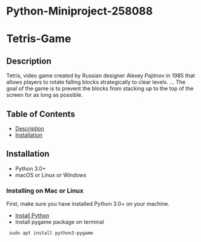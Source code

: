 # Python-Miniproject-258088

# Tetris-Game

## Description 
Tetris, video game created by Russian designer Alexey Pajitnov in 1985 that allows players to rotate falling blocks strategically to clear levels. ... The goal of the game is to prevent the blocks from stacking up to the top of the screen for as long as possible.


## Table of Contents
* [Description](#Description)
* [Installation](#Installation)

## Installation

* Python 3.0+
* macOS or Linux or Windows 

### Installing on Mac or Linux
First, make sure you have installed Python 3.0+ on your machine.
* [Install Python](https://realpython.com/installing-python/)
* Install pygame package on terminal

```
 sudo apt install python3-pygame

```
